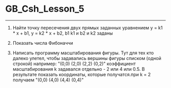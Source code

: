 # GB_Csh_Lesson_5
***
1. Найти точку пересечения двух прямых заданных уравнением y = k1 * x + b1, y = k2 * x + b2, b1 k1 и b2 и k2 заданы

2. Показать числа Фибоначчи
3. Написать программу масштабирования фигуры. Тут для тех кто далеко улетел, чтобы задавались вершины фигуры списком (одной строкой) например: "(0,0) (2,0) (2,2) (0,2)" коэффициент масштабирования k задавался отдельно - 2 или 4 или 0.5. В результате показать координаты, которые получатся.при k = 2 получаем "(0,0) (4,0) (4,4) (0,4)"